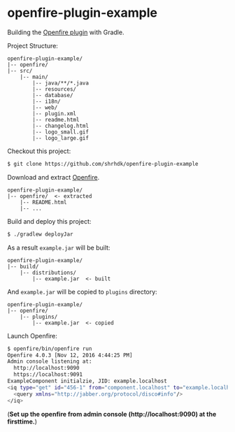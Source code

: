 # openfire-plugin-example

Building the [Openfire plugin](http://download.igniterealtime.org/openfire/docs/latest/documentation/plugin-dev-guide.html) with Gradle.

Project Structure:

```
openfire-plugin-example/
|-- openfire/
|-- src/
    |-- main/
        |-- java/**/*.java
        |-- resources/
        |-- database/
        |-- i18n/
        |-- web/
        |-- plugin.xml
        |-- readme.html
        |-- changelog.html
        |-- logo_small.gif
        |-- logo_large.gif
```

Checkout this project:

```sh
$ git clone https://github.com/shrhdk/openfire-plugin-example
```

Download and extract [Openfire](https://www.igniterealtime.org/downloads).

```
openfire-plugin-example/
|-- openfire/  <- extracted
    |-- README.html
    |-- ...
```

Build and deploy this project:

```sh
$ ./gradlew deployJar
```

As a result `example.jar` will be built:

```
openfire-plugin-example/
|-- build/
    |-- distributions/
        |-- example.jar  <- built
```

And `example.jar` will be copied to `plugins` directory:

```
openfire-plugin-example/
|-- openfire/
    |-- plugins/
        |-- example.jar  <- copied
```

Launch Openfire:

```sh
$ openfire/bin/openfire run
Openfire 4.0.3 [Nov 12, 2016 4:44:25 PM]
Admin console listening at:
  http://localhost:9090
  https://localhost:9091
ExampleComponent initialzie, JID: example.localhost
<iq type="get" id="456-1" from="component.localhost" to="example.localhost">
  <query xmlns="http://jabber.org/protocol/disco#info"/>
</iq>
```

(**Set up the openfire from admin console (http://localhost:9090) at the firsttime.**)
